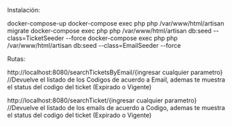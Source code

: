 Instalación:

docker-compose-up 
docker-compose exec php php  /var/www/html/artisan migrate
docker-compose exec php php  /var/www/html/artisan db:seed --class=TicketSeeder --force
docker-compose exec php php  /var/www/html/artisan db:seed --class=EmailSeeder --force


Rutas:
 
http://localhost:8080/searchTicketsByEmail/{ingresar cualquier parametro} //Devuelve el listado de los Codigos de acuerdo a Email, ademas te muestra el status
del codigo del ticket (Expirado o Vigente) 

http://localhost:8080/searchTicket/{ingresar cualquier parametro} //Devuelve el listado de los emails de acuerdo a Codigo, ademas te muestra el status
del codigo del ticket (Expirado o Vigente) 

